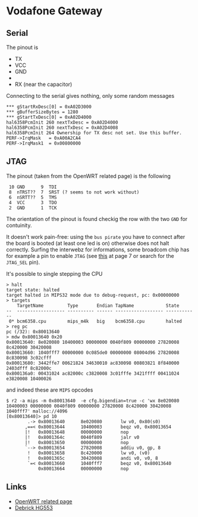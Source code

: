 # Vodafone Gateway

## Serial

The pinout is

 - TX
 - VCC
 - GND
 - 
 - RX (near the capacitor)

Connecting to the serial gives nothing, only some random
messages

```
*** gStartRxDesc[0] = 0xA02D3000 
*** gBufferSizeBytes = 1280 
*** gStartTxDesc[0] = 0xA02D4000 
hal6358PcmInit 260 nextTxDesc = 0xA02D4000 
hal6358PcmInit 260 nextTxDesc = 0xA02D4008 
hal6358PcmInit 264 Ownership for TX desc not set. Use this buffer. 
PERF->IrqMask   = 0xA00A2CA4 
PERF->IrqMask1  = 0x00800000
```

## JTAG

The pinout (taken from the OpenWRT related page) is the following

```
 10 GND      9  TDI
 8  nTRST??  7  SRST (? seems to not work without)
 6  nSRTT??  5  TMS
 4  VCC      3  TDO
 2  GND      1  TCK
```

The orientation of the pinout is found checkig the row with the
two ``GND`` for contuinity.

It doesn't work pain-free: using the ``bus pirate`` you have
to connect after the board is booted (at least one led is on)
otherwise does not halt correctly. Surfing the interwebz for
informations, some broadcom chip has for example a pin to enable
``JTAG`` (see [this](http://www.cypress.com/file/298756/download) at page 7
or search for the ``JTAG_SEL`` pin).

It's possible to single stepping the CPU

```
> halt
target state: halted
target halted in MIPS32 mode due to debug-request, pc: 0x00000000
> targets
    TargetName         Type       Endian TapName            State       
--  ------------------ ---------- ------ ------------------ ------------
 0* bcm6358.cpu        mips_m4k   big    bcm6358.cpu        halted
> reg pc
pc (/32): 0x80013640
> mdw 0x80013640 0x20
0x80013640: 8e020080 10400003 00000000 0040f809 00000000 27820008 8c420000 30420008 
0x80013660: 1040fff7 00000000 0c085de0 00000000 08004d96 27820008 8c830098 3c02cfff 
0x80013680: 3442ffe7 00621824 34630010 ac830098 00803821 8f840000 2403dfff 8c82000c 
0x800136a0: 00431024 ac82000c c3820008 3c01fffe 3421ffff 00411024 e3820008 10400026
```

and indeed these are ``MIPS`` opcodes

```
$ r2 -a mips -m 0x80013640  -e cfg.bigendian=true -c 'wx 8e020080 10400003 00000000 0040f809 00000000 27820008 8c420000 30420008 1040fff7' malloc://4096
[0x80013640]> pd 10
        .-> 0x80013640      8e020080       lw v0, 0x80(s0)
       ,==< 0x80013644      10400003       beqz v0, 0x80013654
       |!   0x80013648      00000000       nop
       |!   0x8001364c      0040f809       jalr v0
       |!   0x80013650      00000000       nop
       `--> 0x80013654      27820008       addiu v0, gp, 8
        !   0x80013658      8c420000       lw v0, (v0)
        !   0x8001365c      30420008       andi v0, v0, 8
        `=< 0x80013660      1040fff7       beqz v0, 0x80013640
            0x80013664      00000000       nop
```


## Links

 - [OpenWRT related page](https://wiki.openwrt.org/toh/huawei/hg553)
 - [Debrick HG553](https://onetransistor.blogspot.it/2016/02/debrick-huawei-hg553-brcm6358-cfe.html)
